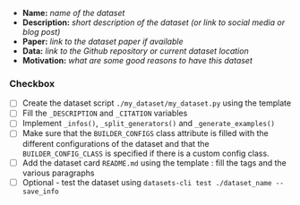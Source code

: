 - **Name:** *name of the dataset*
- **Description:** *short description of the dataset (or link to social media or blog post)*
- **Paper:** *link to the dataset paper if available*
- **Data:** *link to the Github repository or current dataset location*
- **Motivation:** *what are some good reasons to have this dataset*

### Checkbox

- [ ] Create the dataset script `./my_dataset/my_dataset.py` using the template
- [ ] Fill the `_DESCRIPTION` and `_CITATION` variables
- [ ] Implement `_infos()`, `_split_generators()` and `_generate_examples()`
- [ ] Make sure that the `BUILDER_CONFIGS` class attribute is filled with the different configurations of the dataset and that the `BUILDER_CONFIG_CLASS` is specified if there is a custom config class.
- [ ] Add the dataset card `README.md` using the template : fill the tags and the various paragraphs
- [ ] Optional - test the dataset using `datasets-cli test ./dataset_name --save_info`
